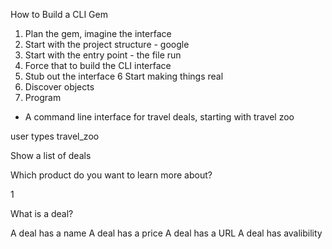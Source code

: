 How to Build a CLI Gem

1. Plan the gem, imagine the interface
2. Start with the project structure - google
3. Start with the entry point - the file run
4. Force that to build the CLI interface
5. Stub out the interface
6 Start making things real
7. Discover objects
8. Program


- A command line interface for travel deals, starting with travel zoo

user types travel_zoo

Show a list of deals


Which product do you want to learn more about? 

1

What is a deal?

A deal has a name
A deal has a price
A deal has a URL
A deal has avalibility 
